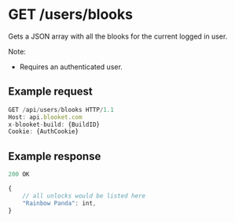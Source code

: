 # GET /users/blooks

Gets a JSON array with all the blooks for the current logged in user.

Note:

- Requires an authenticated user.

## Example request

```js
GET /api/users/blooks HTTP/1.1
Host: api.blooket.com
x-blooket-build: {BuildID}
Cookie: {AuthCookie}
```

## Example response

```js
200 OK

{
	// all unlocks would be listed here
    "Rainbow Panda": int,
}
```
